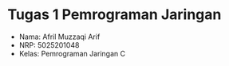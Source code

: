 # Tugas 1 Pemrograman Jaringan
- Nama: Afril Muzzaqi Arif
- NRP: 5025201048
- Kelas: Pemrograman Jaringan C
